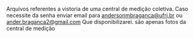 Arquivos referentes a vistoria de uma central de medição coletiva. Caso necessite da senha enviar email para andersonmbraganca@ufrj.br ou ander.braganca2@gmail.com
Que disponibilizarei. são apenas fotos da central de medição
